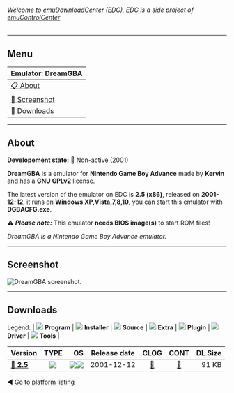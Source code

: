 ###### Welcome to [emuDownloadCenter (EDC)](https://github.com/PhoenixInteractiveNL/emuDownloadCenter/wiki/), EDC is a side project of [emuControlCenter](https://github.com/PhoenixInteractiveNL/emuControlCenter/wiki/)
***
## Menu
| **Emulator: DreamGBA** |
|:---------|
| [:clipboard: About](#about) |
| [:sunrise: Screenshot](#screenshot) |
| [:floppy_disk: Downloads](#downloads) |
***
## About
**Developement state:** :red_circle: Non-active (2001)

**DreamGBA** is a emulator for **Nintendo Game Boy Advance** made by **Kervin** and has a **GNU GPLv2** license.

The latest version of the emulator on EDC is **2.5 (x86)**, released on **2001-12-12**, it runs on **Windows XP,Vista,7,8,10**, you can start this emulator with **DGBACFG.exe**.

:warning: _**Please note:**_ This emulator **needs BIOS image(s)** to start ROM files!

_DreamGBA is a Nintendo Game Boy Advance emulator._
***
## Screenshot
![](https://raw.githubusercontent.com/PhoenixInteractiveNL/emuDownloadCenter/master/hooks/dreamgba/emulator_screen_01.jpg "DreamGBA screenshot.")
***
## Downloads
Legend:
| ![](https://raw.githubusercontent.com/wiki/PhoenixInteractiveNL/emuDownloadCenter/images_misc/icon_program_24.png) **Program** | 
![](https://raw.githubusercontent.com/wiki/PhoenixInteractiveNL/emuDownloadCenter/images_misc/icon_installer_24.png) **Installer** | 
![](https://raw.githubusercontent.com/wiki/PhoenixInteractiveNL/emuDownloadCenter/images_misc/icon_source_code_24.png) **Source** | 
![](https://raw.githubusercontent.com/wiki/PhoenixInteractiveNL/emuDownloadCenter/images_misc/icon_extra_24.png) **Extra** | 
![](https://raw.githubusercontent.com/wiki/PhoenixInteractiveNL/emuDownloadCenter/images_misc/icon_plugin_24.png) **Plugin** | 
![](https://raw.githubusercontent.com/wiki/PhoenixInteractiveNL/emuDownloadCenter/images_misc/icon_driver_24.png) **Driver** | 
![](https://raw.githubusercontent.com/wiki/PhoenixInteractiveNL/emuDownloadCenter/images_misc/icon_tool_24.png) **Tools** | 
 
| Version | TYPE | OS | Release date | CLOG | CONT | DL Size |
|:--------|:----:|---:|:------------:|:----:|:----:|--------:|
| [:floppy_disk: **2.5**](https://github.com/PhoenixInteractiveNL/edc-repo0007/raw/master/dreamgba/2.5.7z) | ![](https://raw.githubusercontent.com/wiki/PhoenixInteractiveNL/emuDownloadCenter/images_misc/icon_program_24.png) | ![](https://raw.githubusercontent.com/wiki/PhoenixInteractiveNL/emuDownloadCenter/images_misc/logo_windows_24.png)![](https://raw.githubusercontent.com/wiki/PhoenixInteractiveNL/emuDownloadCenter/images_misc/icon_32-bit_24.png) | 2001-12-12 | [:page_facing_up:](https://github.com/PhoenixInteractiveNL/edc-repo0007/blob/master/dreamgba/2.5_changelog.txt) | [:mag_right:](https://github.com/PhoenixInteractiveNL/edc-repo0007/blob/master/dreamgba/2.5_contents.txt) | 91 KB |

[:arrow_backward: Go to platform listing](https://github.com/PhoenixInteractiveNL/emuDownloadCenter/wiki/EDC-Platform-List)
